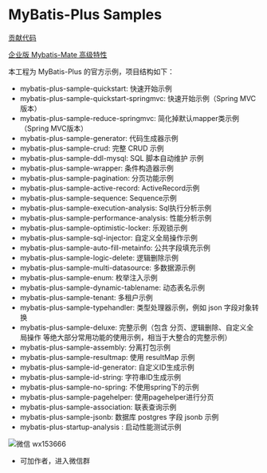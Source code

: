 # MyBatis-Plus Samples

[贡献代码](https://github.com/baomidou/mybatis-plus-samples)

[企业版 Mybatis-Mate 高级特性](https://gitee.com/baomidou/mybatis-mate-examples)

本工程为 MyBatis-Plus 的官方示例，项目结构如下：

- mybatis-plus-sample-quickstart: 快速开始示例
- mybatis-plus-sample-quickstart-springmvc: 快速开始示例（Spring MVC版本）
- mybatis-plus-sample-reduce-springmvc: 简化掉默认mapper类示例（Spring MVC版本）
- mybatis-plus-sample-generator: 代码生成器示例
- mybatis-plus-sample-crud: 完整 CRUD 示例
- mybatis-plus-sample-ddl-mysql: SQL 脚本自动维护 示例
- mybatis-plus-sample-wrapper: 条件构造器示例
- mybatis-plus-sample-pagination: 分页功能示例
- mybatis-plus-sample-active-record: ActiveRecord示例
- mybatis-plus-sample-sequence: Sequence示例
- mybatis-plus-sample-execution-analysis: Sql执行分析示例
- mybatis-plus-sample-performance-analysis: 性能分析示例
- mybatis-plus-sample-optimistic-locker: 乐观锁示例
- mybatis-plus-sample-sql-injector: 自定义全局操作示例
- mybatis-plus-sample-auto-fill-metainfo: 公共字段填充示例
- mybatis-plus-sample-logic-delete: 逻辑删除示例
- mybatis-plus-sample-multi-datasource: 多数据源示例
- mybatis-plus-sample-enum: 枚举注入示例
- mybatis-plus-sample-dynamic-tablename: 动态表名示例
- mybatis-plus-sample-tenant: 多租户示例
- mybatis-plus-sample-typehandler: 类型处理器示例，例如  json 字段对象转换
- mybatis-plus-sample-deluxe: 完整示例（包含 分页、逻辑删除、自定义全局操作 等绝大部分常用功能的使用示例，相当于大整合的完整示例）
- mybatis-plus-sample-assembly: 分离打包示例
- mybatis-plus-sample-resultmap: 使用 resultMap 示例
- mybatis-plus-sample-id-generator: 自定义ID生成示例
- mybatis-plus-sample-id-string: 字符串ID生成示例
- mybatis-plus-sample-no-spring: 不使用spring下的示例
- mybatis-plus-sample-pagehelper: 使用pagehelper进行分页
- mybatis-plus-sample-association: 联表查询示例
- mybatis-plus-sample-jsonb: 数据库 postgres 字段 jsonb 示例
- mybatis-plus-startup-analysis : 启动性能测试示例


![微信 wx153666](https://images.gitee.com/uploads/images/2021/0903/235825_2d017339_12260.jpeg)

- 可加作者，进入微信群
